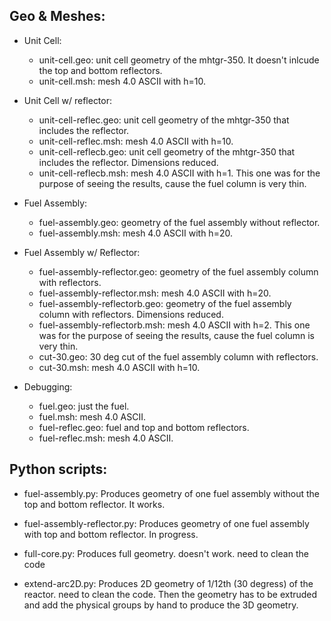 Geo & Meshes:
-------------

- Unit Cell:
	* unit-cell.geo: unit cell geometry of the mhtgr-350. It doesn't inlcude the top and bottom reflectors.
	* unit-cell.msh: mesh 4.0 ASCII with h=10.

- Unit Cell w/ reflector:
	* unit-cell-reflec.geo: unit cell geometry of the mhtgr-350 that includes the reflector.
	* unit-cell-reflec.msh: mesh 4.0 ASCII with h=10.
	* unit-cell-reflecb.geo: unit cell geometry of the mhtgr-350 that includes the reflector. Dimensions reduced.
	* unit-cell-reflecb.msh: mesh 4.0 ASCII with h=1.
	This one was for the purpose of seeing the results, cause the fuel column is very thin.

- Fuel Assembly:
	* fuel-assembly.geo: geometry of the fuel assembly without reflector.
	* fuel-assembly.msh: mesh 4.0 ASCII with h=20.

- Fuel Assembly w/ Reflector:
	* fuel-assembly-reflector.geo: geometry of the fuel assembly column with reflectors.
	* fuel-assembly-reflector.msh: mesh 4.0 ASCII with h=20.
	* fuel-assembly-reflectorb.geo: geometry of the fuel assembly column with reflectors. Dimensions reduced.
	* fuel-assembly-reflectorb.msh: mesh 4.0 ASCII with h=2.
	This one was for the purpose of seeing the results, cause the fuel column is very thin.
	* cut-30.geo: 30 deg cut of the fuel assembly column with reflectors.
	* cut-30.msh: mesh 4.0 ASCII with h=10.

- Debugging:
    * fuel.geo: just the fuel.
    * fuel.msh: mesh 4.0 ASCII.
    * fuel-reflec.geo: fuel and top and bottom reflectors.
    * fuel-reflec.msh: mesh 4.0 ASCII.

Python scripts:
---------------

* fuel-assembly.py: Produces geometry of one fuel assembly without the top and bottom reflector. It works.
* fuel-assembly-reflector.py: Produces geometry of one fuel assembly with top and bottom reflector. In progress.

* full-core.py: Produces full geometry. doesn't work. need to clean the code
* extend-arc2D.py: Produces 2D geometry of 1/12th (30 degress) of the reactor. need to clean the code.
Then the geometry has to be extruded and add the physical groups by hand to produce the 3D geometry.